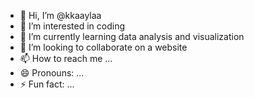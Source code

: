 - 👋 Hi, I’m @kkaaylaa
- 👀 I’m interested in coding
- 🌱 I’m currently learning data analysis and visualization
- 💞️ I’m looking to collaborate on a website
- 📫 How to reach me ...
- 😄 Pronouns: ...
- ⚡ Fun fact: ...

<!---
kkaaylaa/kkaaylaa is a ✨ special ✨ repository because its `README.md` (this file) appears on your GitHub profile.
You can click the Preview link to take a look at your changes.
--->
